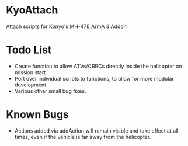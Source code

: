 KyoAttach
=========

Attach scripts for Konyo's MH-47E ArmA 3 Addon


Todo List
=========

* Create function to allow ATVs/CRRCs directly inside the helicopter on mission start.
* Port over individual scripts to functions, to allow for more modular development.
* Various other small bug fixes.

Known Bugs
=========

* Actions added via addAction will remain visible and take effect at all times, even if the vehicle is far away from the helicopter.